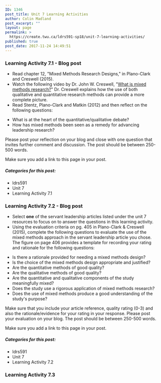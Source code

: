 ```yaml
---
ID: 1346
post_title: Unit 7 Learning Activities
author: Colin Madland
post_excerpt: ""
layout: page
permalink: >
  https://create.twu.ca/ldrs591-sp18/unit-7-learning-activities/
published: true
post_date: 2017-11-24 14:49:51
---
```

<h3>Learning Activity 7.1 - Blog post</h3>

<ul>
<li>Read chapter 12, "Mixed Methods Research Designs," in Plano-Clark and Creswell (2015).</li>
<li>Watch the following video by Dr. John W. Creswell, "<a href="http://johnwcreswell.com/videos/">What is mixed methods research?</a>" Dr. Creswell explains how the use of both qualitative and quantitative research methods can provide a more complete picture.</li>
<li>Read Stentz, Plano-Clark and Matkin (2012) and then reflect on the following questions:</li>
</ul>

<ul>
    <li>What is at the heart of the quantitative/qualitative debate?</li>
    <li>How has mixed methods been seen as a remedy for advancing leadership research?</li>
</ul>

Please post your reflection on your blog and close with one question that invites further comment and discussion. The post should be between 250-500 words.

Make sure you add a link to this page in your post.

<h5>Categories for this post:</h5>

<ul>
<li>ldrs591</li>
<li>Unit 7</li>
<li>Learning Activity 7.1</li>
</ul>

<h3>Learning Activity 7.2 - Blog post</h3>

<ul>
<li>Select <strong>one</strong> of the servant leadership articles listed under the unit 7 resources to focus on to answer the questions in this learning activity.</li>
<li>Using the evaluation criteria on pg. 405 in Plano-Clark &amp; Creswell (2015), complete the following questions to evaluate the use of the mixed methods approach in the servant leadership article you chose. The figure on page 406 provides a template for recording your rating and rationale for the following questions:</li>
</ul>

<ul>
    <li>Is there a rationale provided for needing a mixed methods design?</li>
    <li>Is the choice of the mixed methods design appropriate and justified?</li>
    <li>Are the quantitative methods of good quality?</li>
    <li>Are the qualitative methods of good quality?</li>
    <li>Are the quantitative and qualitative components of the study meaningfully mixed?</li>
    <li>Does the study use a rigorous application of mixed methods research?</li>
    <li>Does the use of mixed methods produce a good understanding of the study's purpose?</li>
</ul>

Make sure that you include your article reference, quality rating (0-3) and also the rationale/evidence for your rating in your response. Please post your evaluation on your blog. The post should be between 250-500 words.

Make sure you add a link to this page in your post.

<h5>Categories for this post:</h5>

<ul>
<li>ldrs591</li>
<li>Unit 7</li>
<li>Learning Activity 7.2</li>
</ul>

<h3>Learning Activity 7.3</h3>

&nbsp;